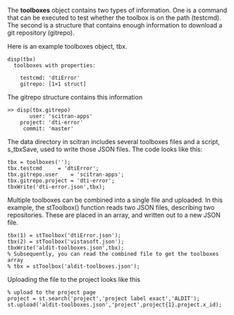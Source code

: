 The **toolboxes** object contains two types of information.  One is a command that can be executed to test whether the toolbox is on the path (testcmd).  The second is a structure that contains enough information to download a git repository (gitrepo). 

Here is an example toolboxes object, tbx.
```
disp(tbx)
  toolboxes with properties:

    testcmd: 'dtiError'
    gitrepo: [1×1 struct]
```
The gitrepo structure contains this information
```
>> disp(tbx.gitrepo)
       user: 'scitran-apps'
    project: 'dti-error'
     commit: 'master'
```
The data directory in scitran includes several toolboxes files and a script, s_tbxSave, used to write those JSON files. The code looks like this:
```
tbx = toolboxes('');
tbx.testcmd     = 'dtiError';
tbx.gitrepo.user    = 'scitran-apps'; 
tbx.gitrepo.project = 'dti-error'; 
tbxWrite('dti-error.json',tbx);
```
Multiple toolboxes can be combined into a single file and uploaded. In this example, the stToolbox() function reads two JSON files, describing two repositories.  These are placed in an array, and written out to a new JSON file. 
```
tbx(1) = stToolbox('dtiError.json');
tbx(2) = stToolbox('vistasoft.json');
tbxWrite('aldit-toolboxes.json',tbx);
% Subsequently, you can read the combined file to get the toolboxes array
% tbx = stToolbox('aldit-toolboxes.json');
```
Uploading the file to the project looks like this
```
% upload to the project page
project = st.search('project','project label exact','ALDIT');
st.upload('aldit-toolboxes.json','project',project{1}.project.x_id);
```
